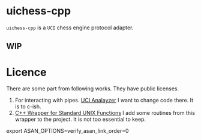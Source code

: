# uichess-cpp

`uichess-cpp` is a `UCI` chess engine protocol adapter.

## WIP


# Licence

There are some part from following works. They have public licenses.

1. For interacting with pipes.
   [UCI Analayzer](https://www.cs.kent.ac.uk/people/staff/djb/uci-analyser/)
   I want to change code there. It is to c-ish.
2. [C++ Wrapper for Standard UNIX Functions](https://www.mrochkind.com/aup/ex/group__Ux.html) I add some routines from this wrapper to the project. It is not too essential to keep.

export ASAN_OPTIONS=verify_asan_link_order=0
